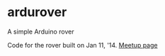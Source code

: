 ardurover
=========

A simple Arduino rover

Code for the rover built on Jan 11, '14.
[Meetup page](http://www.meetup.com/The-Internet-of-Things/events/149242982/)
